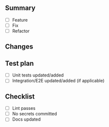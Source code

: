 ## Summary

- [ ] Feature
- [ ] Fix
- [ ] Refactor

## Changes

## Test plan
- [ ] Unit tests updated/added
- [ ] Integration/E2E updated/added (if applicable)

## Checklist
- [ ] Lint passes
- [ ] No secrets committed
- [ ] Docs updated
